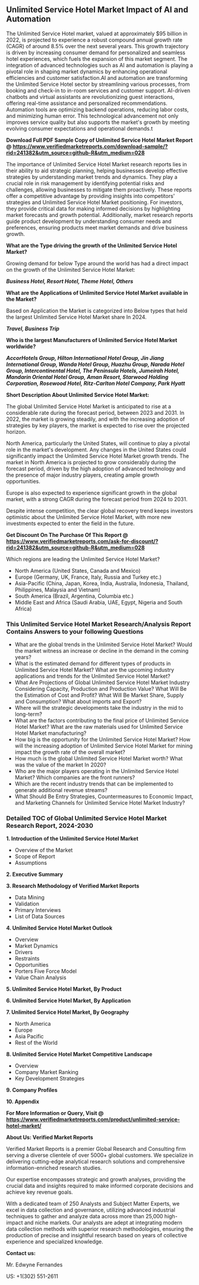 <h2>Unlimited Service Hotel Market Impact of AI and Automation</h2>The Unlimited Service Hotel market, valued at approximately $95 billion in 2022, is projected to experience a robust compound annual growth rate (CAGR) of around 8.5% over the next several years. This growth trajectory is driven by increasing consumer demand for personalized and seamless hotel experiences, which fuels the expansion of this market segment. The integration of advanced technologies such as AI and automation is playing a pivotal role in shaping market dynamics by enhancing operational efficiencies and customer satisfaction.AI and automation are transforming the Unlimited Service Hotel sector by streamlining various processes, from booking and check-in to in-room services and customer support. AI-driven chatbots and virtual assistants are revolutionizing guest interactions, offering real-time assistance and personalized recommendations. Automation tools are optimizing backend operations, reducing labor costs, and minimizing human error. This technological advancement not only improves service quality but also supports the market's growth by meeting evolving consumer expectations and operational demands.t</p><p id="" class=""><strong>Download Full PDF Sample Copy of Unlimited Service Hotel Market Report @ <a href="https://www.verifiedmarketreports.com/download-sample/?rid=241382&utm_source=github-R&utm_medium=028" target="_blank">https://www.verifiedmarketreports.com/download-sample/?rid=241382&utm_source=github-R&utm_medium=028</a></strong></p><p>The importance of&nbsp;Unlimited Service Hotel Market research reports lies in their ability to aid strategic planning, helping businesses develop effective strategies by understanding market trends and dynamics. They play a crucial role in risk management by identifying potential risks and challenges, allowing businesses to mitigate them proactively. These reports offer a competitive advantage by providing insights into competitors' strategies and Unlimited Service Hotel Market positioning. For investors, they provide critical data for making informed decisions by highlighting market forecasts and growth potential. Additionally, market research reports guide product development by understanding consumer needs and preferences, ensuring products meet market demands and drive business growth.</p><p><strong>What are the&nbsp;Type driving the growth of the Unlimited Service Hotel Market?</strong></p><p id="" class="">Growing demand for below Type around the world has had a direct impact on the growth of the Unlimited Service Hotel Market:</p><em><strong>Business Hotel, Resort Hotel, Theme Hotel, Others</strong></em></p><strong>What are the&nbsp;Applications&nbsp;of Unlimited Service Hotel Market available in the Market?</strong></p><p id="" class="">Based on Application the Market is categorized into Below types that held the largest Unlimited Service Hotel Market share In 2024.</p><em><strong>Travel, Business Trip</strong></em></p><strong>Who is the largest Manufacturers of Unlimited Service Hotel Market worldwide?</strong></p><p><em><strong>AccorHotels Group, Hilton International Hotel Group, Jin Jiang International Group, Wanda Hotel Group, Huazhu Group, Narada Hotel Group, Intercontinental Hotel, The Peninsula Hotels, Jumeirah Hotel, Mandarin Oriental Hotel Group, Aman Resort, Starwood Holding Corporation, Rosewood Hotel, Ritz-Carlton Hotel Company, Park Hyatt</strong></em></p><p id="" class=""><strong>Short Description About Unlimited Service Hotel Market:</strong></p><p>The global Unlimited Service Hotel Market is anticipated to rise at a considerable rate during the forecast period, between 2023 and 2031. In 2022, the market is growing steadily, and with the increasing adoption of strategies by key players, the market is expected to rise over the projected horizon.</p><p>North America, particularly the United States, will continue to play a pivotal role in the market's development. Any changes in the United States could significantly impact the Unlimited Service Hotel Market growth trends. The market in North America is projected to grow considerably during the forecast period, driven by the high adoption of advanced technology and the presence of major industry players, creating ample growth opportunities.</p><p>Europe is also expected to experience significant growth in the global market, with a strong CAGR during the forecast period from 2024 to 2031.</p><p>Despite intense competition, the clear global recovery trend keeps investors optimistic about the Unlimited Service Hotel Market, with more new investments expected to enter the field in the future.</p><p id="" class=""><strong>Get Discount On The Purchase Of This Report @ <a href="https://www.verifiedmarketreports.com/ask-for-discount/?rid=241382&utm_source=github-R&utm_medium=028" target="_blank">https://www.verifiedmarketreports.com/ask-for-discount/?rid=241382&utm_source=github-R&utm_medium=028</a></strong></p>Which regions are leading the Unlimited Service Hotel Market?</p><ul><li>North America (United States, Canada and Mexico)</li><li>Europe (Germany, UK, France, Italy, Russia and Turkey etc.)</li><li>Asia-Pacific (China, Japan, Korea, India, Australia, Indonesia, Thailand, Philippines, Malaysia and Vietnam)</li><li>South America (Brazil, Argentina, Columbia etc.)</li><li>Middle East and Africa (Saudi Arabia, UAE, Egypt, Nigeria and South Africa)</li></ul><h3 id="" class="">This Unlimited Service Hotel Market Research/Analysis Report Contains Answers to your following Questions</h3><ul><li>What are the global trends in the Unlimited Service Hotel Market? Would the market witness an increase or decline in the demand in the coming years?</li><li>What is the estimated demand for different types of products in Unlimited Service Hotel Market? What are the upcoming industry applications and trends for the Unlimited Service Hotel Market?</li><li>What Are Projections of Global Unlimited Service Hotel Market Industry Considering Capacity, Production and Production Value? What Will Be the Estimation of Cost and Profit? What Will Be Market Share, Supply and Consumption? What about imports and Export?</li><li>Where will the strategic developments take the industry in the mid to long-term?</li><li>What are the factors contributing to the final price of Unlimited Service Hotel Market? What are the raw materials used for Unlimited Service Hotel Market manufacturing?</li><li>How big is the opportunity for the Unlimited Service Hotel Market? How will the increasing adoption of Unlimited Service Hotel Market for mining impact the growth rate of the overall market?</li><li>How much is the global Unlimited Service Hotel Market worth? What was the value of the market In 2020?</li><li>Who are the major players operating in the Unlimited Service Hotel Market? Which companies are the front runners?</li><li>Which are the recent industry trends that can be implemented to generate additional revenue streams?</li><li>What Should Be Entry Strategies, Countermeasures to Economic Impact, and Marketing Channels for Unlimited Service Hotel Market Industry?</li></ul><h3 id="" class="">Detailed TOC of Global Unlimited Service Hotel Market Research Report, 2024-2030</h3><p id="" class=""><strong>1. Introduction of the Unlimited Service Hotel Market</strong></p><ul><li>Overview of the Market</li><li>Scope of Report</li><li>Assumptions</li></ul><p id="" class=""><strong>2. Executive Summary</strong></p><p id="" class=""><strong>3. Research Methodology of Verified Market Reports</strong></p><ul><li>Data Mining</li><li>Validation</li><li>Primary Interviews</li><li>List of Data Sources</li></ul><p id="" class=""><strong>4. Unlimited Service Hotel Market Outlook</strong></p><ul><li>Overview</li><li>Market Dynamics</li><li>Drivers</li><li>Restraints</li><li>Opportunities</li><li>Porters Five Force Model</li><li>Value Chain Analysis</li></ul><p id="" class=""><strong>5. Unlimited Service Hotel Market, By Product</strong></p><p id="" class=""><strong>6. Unlimited Service Hotel Market, By Application</strong></p><p id="" class=""><strong>7. Unlimited Service Hotel Market, By Geography</strong></p><ul><li>North America</li><li>Europe</li><li>Asia Pacific</li><li>Rest of the World</li></ul><p id="" class=""><strong>8. Unlimited Service Hotel Market Competitive Landscape</strong></p><ul><li>Overview</li><li>Company Market Ranking</li><li>Key Development Strategies</li></ul><p id="" class=""><strong>9. Company Profiles</strong></p><p id="" class=""><strong>10. Appendix</strong></p><p id="" class=""><strong>For More Information or Query, Visit @ <a href="https://www.verifiedmarketreports.com/product/unlimited-service-hotel-market/" target="_blank">https://www.verifiedmarketreports.com/product/unlimited-service-hotel-market/</a></strong></p><p id="" class=""><strong>About Us: Verified Market Reports</strong></p><p id="" class="">Verified Market Reports is a premier Global Research and Consulting firm serving a diverse clientele of over 5000+ global customers. We specialize in delivering cutting-edge analytical research solutions and comprehensive information-enriched research studies.</p><p id="" class="">Our expertise encompasses strategic and growth analyses, providing the crucial data and insights required to make informed corporate decisions and achieve key revenue goals.</p><p id="" class="">With a dedicated team of 250 Analysts and Subject Matter Experts, we excel in data collection and governance, utilizing advanced industrial techniques to gather and analyze data across more than 25,000 high-impact and niche markets. Our analysts are adept at integrating modern data collection methods with superior research methodologies, ensuring the production of precise and insightful research based on years of collective experience and specialized knowledge.</p><p id="" class=""><strong>Contact us:</strong></p><p id="" class="">Mr. Edwyne Fernandes</p><p id="" class="">US: +1(302) 551-2611</p>